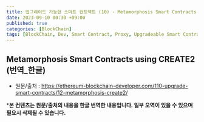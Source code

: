 ```yaml
---
title: 업그레이드 가능한 스마트 컨트랙트 (10) - Metamorphosis Smart Contracts using CREATE2
date: 2023-09-10 00:30 +09:00
published: true
categories: [BlockChain]
tags: [BlockChain, Dev, Smart Contract, Proxy, Upgradeable Smart Contract, Solidity, 번역]
---
```


## Metamorphosis Smart Contracts using CREATE2 (번역_한글)
- 원문/출처 : https://ethereum-blockchain-developer.com/110-upgrade-smart-contracts/12-metamorphosis-create2/

***본 컨텐츠는 원문/출처의 내용을 한글 번역한 내용입니다. 일부 오역이 있을 수 있으며 필요시 삭제될 수 있습니다.**


